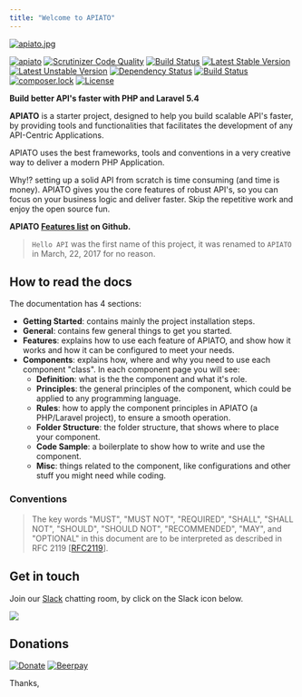 ```yaml
---
title: "Welcome to APIATO"
---
```


[![apiato.jpg](https://s19.postimg.org/o1y4gerrn/apiato.jpg)](http://apiato.io)

[![apiato](https://img.shields.io/badge/Status-Awesome-brightgreen.svg)](https://github.com/apiato/apiato)
[![Scrutinizer Code Quality](https://scrutinizer-ci.com/g/apiato/apiato/badges/quality-score.png?b=master)](https://scrutinizer-ci.com/g/apiato/apiato/?branch=master)
[![Build Status](https://travis-ci.org/apiato/apiato.svg?branch=master)](https://travis-ci.org/apiato/apiato)
[![Latest Stable Version](https://poser.pugx.org/apiato/apiato/v/stable)](https://packagist.org/packages/apiato/apiato)
[![Latest Unstable Version](https://poser.pugx.org/apiato/apiato/v/unstable)](https://packagist.org/packages/apiato/apiato)
[![Dependency Status](https://www.versioneye.com/user/projects/578988f4c3d40f0046852116/badge.svg?style=flat-square)](https://www.versioneye.com/user/projects/578988f4c3d40f0046852116)
[![Build Status](https://scrutinizer-ci.com/g/apiato/apiato/badges/build.png?b=master)](https://scrutinizer-ci.com/g/apiato/apiato/build-status/master)
[![composer.lock](https://poser.pugx.org/apiato/apiato/composerlock)](https://packagist.org/packages/apiato/apiato)
[![License](https://poser.pugx.org/apiato/apiato/license)](https://packagist.org/packages/apiato/apiato)

**Build better API's faster with PHP and Laravel 5.4**

**APIATO** is a starter project, designed to help you build scalable API's faster, by providing tools and
functionalities that facilitates the development of any API-Centric Applications.

APIATO uses the best frameworks, tools and conventions in a very creative way to deliver a modern PHP Application.

Why!? setting up a solid API from scratch is time consuming (and time is money).
APIATO gives you the core features of robust API's, so you can focus on your business logic and deliver faster.
Skip the repetitive work and enjoy the open source fun.


**APIATO [Features list](https://github.com/apiato/apiato#features) on Github.**


> `Hello API` was the first name of this project, it was renamed to `APIATO` in March, 22, 2017 for no reason.

## How to read the docs

The documentation has 4 sections:

- **Getting Started**: contains mainly the project installation steps.
- **General**: contains few general things to get you started.
- **Features**: explains how to use each feature of APIATO, and show how it works and how it can be configured to meet your needs.
- **Components**: explains how, where and why you need to use each component "class". In each component page you will see:
  * **Definition**: what is the the component and what it's role.
  * **Principles**: the general principles of the component, which could be applied to any programming language.
  * **Rules**: how to apply the component principles in APIATO (a PHP/Laravel project), to ensure a smooth operation.
  * **Folder Structure**: the folder structure, that shows where to place your component.
  * **Code Sample**: a boilerplate to show how to write and use the component.
  * **Misc**: things related to the component, like configurations and other stuff you might need while coding.


### Conventions

> The key words "MUST", "MUST NOT", "REQUIRED", "SHALL", "SHALL NOT", "SHOULD", "SHOULD NOT", "RECOMMENDED", "MAY", and "OPTIONAL" in this document are to be interpreted as described in RFC 2119 [[RFC2119](http://tools.ietf.org/html/rfc2119)].



<a name="Chat"></a>
## Get in touch

Join our [Slack](https://now-examples-slackin-bvfqosqozk.now.sh) chatting room, by click on the Slack icon below.

[![](https://s19.postimg.org/h7pvzy9ar/Slack-i_OS-icon.png)](https://now-examples-slackin-bvfqosqozk.now.sh)

<a name="Donations"></a>
## Donations

[![Donate](https://img.shields.io/badge/Donate-PayPal-green.svg)](https://www.paypal.me/mzalt) 
[![Beerpay](https://beerpay.io/apiato/apiato/badge.svg?style=flat)](https://beerpay.io/apiato/apiato)


Thanks,
